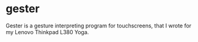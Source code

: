 # gester
Gester is a gesture interpreting program for  touchscreens, that I wrote for my Lenovo Thinkpad L380 Yoga.
